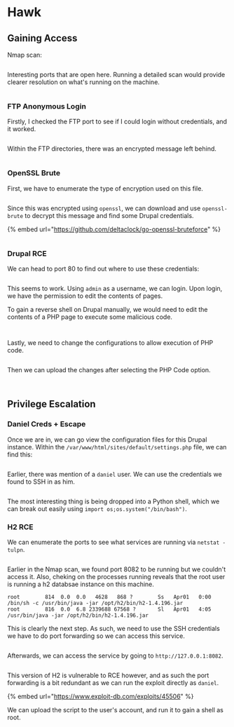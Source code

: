 # Hawk

## Gaining Access

Nmap scan:

<figure><img src="../../../.gitbook/assets/image (18) (1).png" alt=""><figcaption></figcaption></figure>

Interesting ports that are open here. Running a detailed scan would provide clearer resolution on what's running on the machine.

<figure><img src="../../../.gitbook/assets/image (20) (5).png" alt=""><figcaption></figcaption></figure>

### FTP Anonymous Login

Firstly, I checked the FTP port to see if I could login without credentials, and it worked.

<figure><img src="../../../.gitbook/assets/image (44).png" alt=""><figcaption></figcaption></figure>

Within the FTP directories, there was an encrypted message left behind.

<figure><img src="../../../.gitbook/assets/image (24) (5).png" alt=""><figcaption></figcaption></figure>

### OpenSSL Brute

First, we have to enumerate the type of encryption used on this file.

<figure><img src="../../../.gitbook/assets/image (43).png" alt=""><figcaption></figcaption></figure>

Since this was encrypted using `openssl`, we can download and use `openssl-brute` to decrypt this message and find some Drupal credentials.

{% embed url="https://github.com/deltaclock/go-openssl-bruteforce" %}

<figure><img src="../../../.gitbook/assets/image (6) (1) (5).png" alt=""><figcaption></figcaption></figure>

### Drupal RCE

We can head to port 80 to find out where to use these credentials:

<figure><img src="../../../.gitbook/assets/image (2) (2) (5).png" alt=""><figcaption></figcaption></figure>

This seems to work. Using `admin` as a username, we can login. Upon login, we have the permission to edit the contents of pages.

To gain a reverse shell on Drupal manually, we would need to edit the contents of a PHP page to execute some malicious code.

<figure><img src="../../../.gitbook/assets/image (51) (3).png" alt=""><figcaption></figcaption></figure>

<figure><img src="../../../.gitbook/assets/image (54) (3).png" alt=""><figcaption></figcaption></figure>

Lastly, we need to change the configurations to allow execution of PHP code.

<figure><img src="../../../.gitbook/assets/image (50) (3) (1).png" alt=""><figcaption></figcaption></figure>

Then we can upload the changes after selecting the PHP Code option.

<figure><img src="../../../.gitbook/assets/image (48) (3).png" alt=""><figcaption></figcaption></figure>

<figure><img src="../../../.gitbook/assets/image (49).png" alt=""><figcaption></figcaption></figure>

## Privilege Escalation

### Daniel Creds + Escape

Once we are in, we can go view the configuration files for this Drupal instance. Within the `/var/www/html/sites/default/settings.php` file, we can find this:

<figure><img src="../../../.gitbook/assets/image (53) (3).png" alt=""><figcaption></figcaption></figure>

Earlier, there was mention of a `daniel` user. We can use the credentials we found to SSH in as him.

<figure><img src="../../../.gitbook/assets/image (56).png" alt=""><figcaption></figcaption></figure>

The most interesting thing is being dropped into a Python shell, which we can break out easily using `import os;os.system("/bin/bash")`.

### H2 RCE

We can enumerate the ports to see what services are running via `netstat -tulpn`.

<figure><img src="../../../.gitbook/assets/image (47) (3).png" alt=""><figcaption></figcaption></figure>

Earlier in the Nmap scan, we found port 8082 to be running but we couldn't access it. Also, cheking on the processes running reveals that the root user is running a h2 databsae instance on this machine.

```
root        814  0.0  0.0   4628   868 ?        Ss   Apr01   0:00 /bin/sh -c /usr/bin/java -jar /opt/h2/bin/h2-1.4.196.jar
root        816  0.0  6.8 2339688 67568 ?       Sl   Apr01   4:05 /usr/bin/java -jar /opt/h2/bin/h2-1.4.196.jar
```

This is clearly the next step. As such, we need to use the SSH credentials we have to do port forwarding so we can access this service.

<figure><img src="../../../.gitbook/assets/image (46) (3).png" alt=""><figcaption></figcaption></figure>

Afterwards, we can access the service by going to `http://127.0.0.1:8082`.&#x20;

<figure><img src="../../../.gitbook/assets/image (55) (3).png" alt=""><figcaption></figcaption></figure>

This version of H2 is vulnerable to RCE however, and as such the port forwarding is a bit redundant as we can run the exploit directly as `daniel`.

{% embed url="https://www.exploit-db.com/exploits/45506" %}

We can upload the script to the user's account, and run it to gain a shell as root.

<figure><img src="../../../.gitbook/assets/image (52) (3).png" alt=""><figcaption></figcaption></figure>
